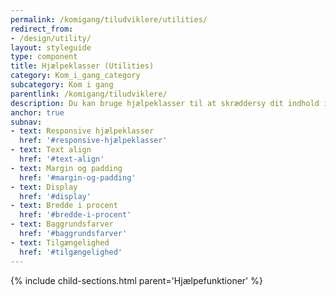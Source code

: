 ```yaml
---
permalink: /komigang/tiludviklere/utilities/
redirect_from:
- /design/utility/
layout: styleguide
type: component
title: Hjælpeklasser (Utilities)
category: Kom_i_gang_category
subcategory: Kom i gang
parentlink: /komigang/tiludviklere/
description: Du kan bruge hjælpeklasser til at skræddersy dit indhold i forhold til placering, afstande, farver, bredde og visning
anchor: true 
subnav:
- text: Responsive hjælpeklasser
  href: '#responsive-hjælpeklasser'
- text: Text align
  href: '#text-align'
- text: Margin og padding
  href: '#margin-og-padding'
- text: Display
  href: '#display'
- text: Bredde i procent
  href: '#bredde-i-procent'
- text: Baggrundsfarver
  href: '#baggrundsfarver'
- text: Tilgængelighed
  href: '#tilgængelighed'
---
```


{% include child-sections.html parent='Hjælpefunktioner' %}
